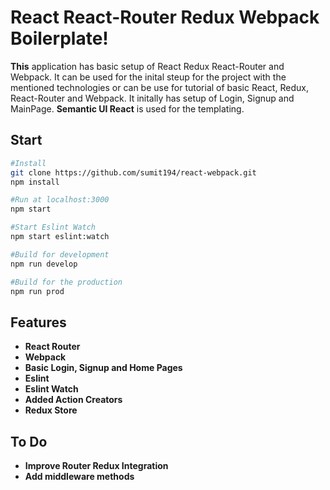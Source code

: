 # React React-Router Redux Webpack Boilerplate!

**This**  application has basic setup of React Redux React-Router and Webpack. It can be used for the inital steup for the project with the mentioned technologies or can be use for tutorial of basic React, Redux, React-Router and Webpack. It initally has setup of Login, Signup and MainPage. **Semantic UI React** is used for the templating.

## Start
```bash
#Install
git clone https://github.com/sumit194/react-webpack.git
npm install

#Run at localhost:3000
npm start

#Start Eslint Watch
npm start eslint:watch

#Build for development
npm run develop

#Build for the production
npm run prod 
```


## Features
 - **React Router**
 - **Webpack**
 - **Basic Login, Signup and Home Pages**
 - **Eslint**
 - **Eslint Watch**
 - **Added Action Creators**
 - **Redux Store**


## To Do
- **Improve Router Redux Integration**
- **Add middleware methods**
